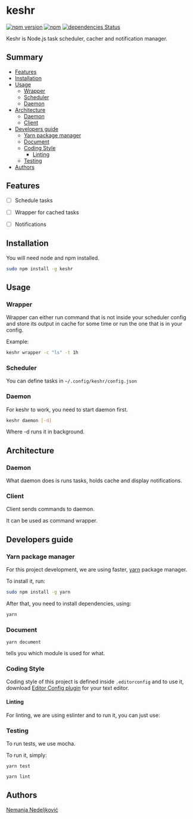 # keshr

[![npm version](https://badge.fury.io/js/keshr.svg)](https://badge.fury.io/js/keshr)
[![npm](https://img.shields.io/npm/dt/keshr.svg)](https://www.npmjs.com/package/keshr)
[![dependencies Status](https://david-dm.org/nemanjan00/keshr/status.svg)](https://david-dm.org/nemanjan00/keshr)

Keshr is Node.js task scheduler, cacher and notification manager.

## Summary

<!-- vim-markdown-toc GFM -->

* [Features](#features)
* [Installation](#installation)
* [Usage](#usage)
	* [Wrapper](#wrapper)
	* [Scheduler](#scheduler)
	* [Daemon](#daemon)
* [Architecture](#architecture)
	* [Daemon](#daemon-1)
	* [Client](#client)
* [Developers guide](#developers-guide)
	* [Yarn package manager](#yarn-package-manager)
	* [Document](#document)
	* [Coding Style](#coding-style)
		* [Linting](#linting)
	* [Testing](#testing)
* [Authors](#authors)

<!-- vim-markdown-toc -->

## Features

 * [ ] Schedule tasks

 * [ ] Wrapper for cached tasks

 * [ ] Notifications

## Installation

You will need node and npm installed. 

```bash
sudo npm install -g keshr
```

## Usage

### Wrapper

Wrapper can either run command that is not inside your scheduler config and store its output in cache for some time or run the one that is in your config. 

Example: 

```bash
keshr wrapper -c "ls" -t 1h
```

### Scheduler

You can define tasks in ``~/.config/keshr/config.json``

### Daemon

For keshr to work, you need to start daemon first. 

```bash
keshr daemon [-d]
```

Where -d runs it in background. 

## Architecture

### Daemon

What daemon does is runs tasks, holds cache and display notifications.

### Client

Client sends commands to daemon. 

It can be used as command wrapper. 

## Developers guide

### Yarn package manager

For this project development, we are using faster, [yarn](https://yarnpkg.com/lang/en/) package manager. 

To install it, run: 

```bash
sudo npm install -g yarn
```

After that, you need to install dependencies, using: 

```bash
yarn
```

### Document

```
yarn document
```

tells you which module is used for what. 

### Coding Style

Coding style of this project is defined inside ``.editorconfig`` and to use it, download [Editor Config plugin](https://editorconfig.org/) for your text editor. 

#### Linting

For linting, we are using eslinter and to run it, you can just use: 

### Testing

To run tests, we use mocha. 

To run it, simply: 

```
yarn test
```

```bash
yarn lint
```

## Authors

[Nemanja Nedeljković](https://nemanja.top/)

